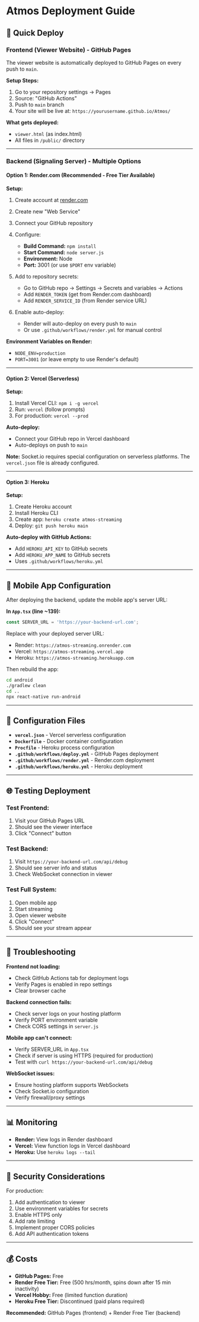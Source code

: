 # Atmos Deployment Guide

## 🚀 Quick Deploy

### Frontend (Viewer Website) - GitHub Pages
The viewer website is automatically deployed to GitHub Pages on every push to `main`.

**Setup Steps:**
1. Go to your repository settings → Pages
2. Source: "GitHub Actions"
3. Push to `main` branch
4. Your site will be live at: `https://yourusername.github.io/Atmos/`

**What gets deployed:**
- `viewer.html` (as index.html)
- All files in `/public/` directory

---

### Backend (Signaling Server) - Multiple Options

#### Option 1: Render.com (Recommended - Free Tier Available)

**Setup:**
1. Create account at [render.com](https://render.com)
2. Create new "Web Service"
3. Connect your GitHub repository
4. Configure:
   - **Build Command:** `npm install`
   - **Start Command:** `node server.js`
   - **Environment:** Node
   - **Port:** 3001 (or use `$PORT` env variable)

5. Add to repository secrets:
   - Go to GitHub repo → Settings → Secrets and variables → Actions
   - Add `RENDER_TOKEN` (get from Render.com dashboard)
   - Add `RENDER_SERVICE_ID` (from Render service URL)

6. Enable auto-deploy:
   - Render will auto-deploy on every push to `main`
   - Or use `.github/workflows/render.yml` for manual control

**Environment Variables on Render:**
- `NODE_ENV=production`
- `PORT=3001` (or leave empty to use Render's default)

---

#### Option 2: Vercel (Serverless)

**Setup:**
1. Install Vercel CLI: `npm i -g vercel`
2. Run: `vercel` (follow prompts)
3. For production: `vercel --prod`

**Auto-deploy:**
- Connect your GitHub repo in Vercel dashboard
- Auto-deploys on push to `main`

**Note:** Socket.io requires special configuration on serverless platforms. The `vercel.json` file is already configured.

---

#### Option 3: Heroku

**Setup:**
1. Create Heroku account
2. Install Heroku CLI
3. Create app: `heroku create atmos-streaming`
4. Deploy: `git push heroku main`

**Auto-deploy with GitHub Actions:**
- Add `HEROKU_API_KEY` to GitHub secrets
- Add `HEROKU_APP_NAME` to GitHub secrets
- Uses `.github/workflows/heroku.yml`

---

## 📱 Mobile App Configuration

After deploying the backend, update the mobile app's server URL:

**In `App.tsx` (line ~139):**
```typescript
const SERVER_URL = 'https://your-backend-url.com';
```

Replace with your deployed server URL:
- Render: `https://atmos-streaming.onrender.com`
- Vercel: `https://atmos-streaming.vercel.app`
- Heroku: `https://atmos-streaming.herokuapp.com`

Then rebuild the app:
```bash
cd android
./gradlew clean
cd ..
npx react-native run-android
```

---

## 🔧 Configuration Files

- **`vercel.json`** - Vercel serverless configuration
- **`Dockerfile`** - Docker container configuration
- **`Procfile`** - Heroku process configuration
- **`.github/workflows/deploy.yml`** - GitHub Pages deployment
- **`.github/workflows/render.yml`** - Render.com deployment
- **`.github/workflows/heroku.yml`** - Heroku deployment

---

## 🌐 Testing Deployment

### Test Frontend:
1. Visit your GitHub Pages URL
2. Should see the viewer interface
3. Click "Connect" button

### Test Backend:
1. Visit `https://your-backend-url.com/api/debug`
2. Should see server info and status
3. Check WebSocket connection in viewer

### Test Full System:
1. Open mobile app
2. Start streaming
3. Open viewer website
4. Click "Connect"
5. Should see your stream appear

---

## 🐛 Troubleshooting

**Frontend not loading:**
- Check GitHub Actions tab for deployment logs
- Verify Pages is enabled in repo settings
- Clear browser cache

**Backend connection fails:**
- Check server logs on your hosting platform
- Verify PORT environment variable
- Check CORS settings in `server.js`

**Mobile app can't connect:**
- Verify SERVER_URL in `App.tsx`
- Check if server is using HTTPS (required for production)
- Test with `curl https://your-backend-url.com/api/debug`

**WebSocket issues:**
- Ensure hosting platform supports WebSockets
- Check Socket.io configuration
- Verify firewall/proxy settings

---

## 📊 Monitoring

- **Render:** View logs in Render dashboard
- **Vercel:** View function logs in Vercel dashboard
- **Heroku:** Use `heroku logs --tail`

---

## 🔐 Security Considerations

For production:
1. Add authentication to viewer
2. Use environment variables for secrets
3. Enable HTTPS only
4. Add rate limiting
5. Implement proper CORS policies
6. Add API authentication tokens

---

## 💰 Costs

- **GitHub Pages:** Free
- **Render Free Tier:** Free (500 hrs/month, spins down after 15 min inactivity)
- **Vercel Hobby:** Free (limited function duration)
- **Heroku Free Tier:** Discontinued (paid plans required)

**Recommended:** GitHub Pages (frontend) + Render Free Tier (backend)

